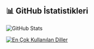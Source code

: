## 📊 GitHub İstatistikleri

![GitHub Stats](https://github-readme-stats.vercel.app/api?username=TheMe2004&show_icons=true&theme=radical)

[![En Çok Kullanılan Diller](https://github-readme-stats.vercel.app/api/top-langs/?username=TheMe2004&layout=compact&theme=radical)](https://github.com/TheMe2004)

